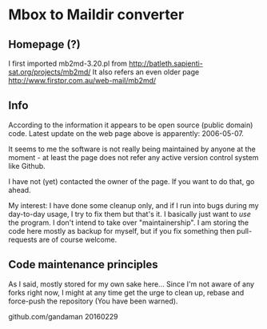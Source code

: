 Mbox to Maildir converter
=========================

Homepage (?)
------------
I first imported mb2md-3.20.pl from http://batleth.sapienti-sat.org/projects/mb2md/
It also refers an even older page http://www.firstpr.com.au/web-mail/mb2md/

Info
----

According to the information it appears to be open source (public domain)
code. Latest update on the web page above is apparently: 2006-05-07.

It seems to me the software is not really being maintained by anyone at the
moment - at least the page does not refer any active version control system
like Github.

I have not (yet) contacted the owner of the page.  If you want to do that,
go ahead.

My interest: I have done some cleanup only, and if I run into bugs during
my day-to-day usage, I try to fix them but that's it.  I basically just
want to _use_ the program. I don't intend to take over "maintainership". I
am storing the code here mostly as backup for myself, but if you fix
something then pull-requests are of course welcome.

Code maintenance principles
---------------------------

As I said, mostly stored for my own sake here... Since I'm not aware of any
forks right now, I might at any time get the urge to clean up, rebase and
force-push the repository  (You have been warned).

github.com/gandaman 20160229

